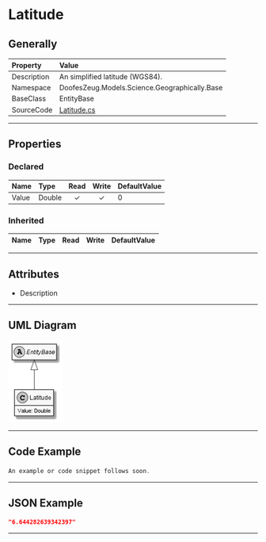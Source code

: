 ﻿# Latitude

## Generally

|Property|Value|
|:-|:-|
|Description|An simplified latitude (WGS84).|
|Namespace|DoofesZeug.Models.Science.Geographically.Base|
|BaseClass|EntityBase|
|SourceCode|[Latitude.cs](../../../../DoofesZeug.Library/Src/Models/Science/Geographically/Base/Latitude.cs)|

---

## Properties

### Declared

|Name|Type|Read|Write|DefaultValue|
|:---|:---|:--:|:---:|:-----------|
|Value|Double|&#x2713;|&#x2713;|0|

### Inherited

|Name|Type|Read|Write|DefaultValue|
|:---|:---|:--:|:---:|:-----------|

---

## Attributes

- Description

---

## UML Diagram

![Latitude.png](./Latitude.png "Latitude")

---

## Code Example

```cs
An example or code snippet follows soon.
```

---

## JSON Example

```json
"6.644282639342397"
```

---

